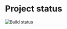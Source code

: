 # Project status
[![Build status](https://ci.appveyor.com/api/projects/status/bfl8dq169ais327u?svg=true)](https://ci.appveyor.com/project/bychkova/postmanechotest)
